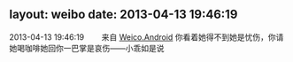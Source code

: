 layout: weibo
date: 2013-04-13 19:46:19
---
<meta name="referrer" content="no-referrer" />

2013-04-13 19:46:19  &nbsp;&nbsp;&nbsp;&nbsp;&nbsp;&nbsp; 来自 <a href="http://app.weibo.com/t/feed/l4RWD" rel="nofollow">Weico.Android</a>
你看着她得不到她是忧伤，你请她喝咖啡她回你一巴掌是哀伤——小乖如是说 ​​​
